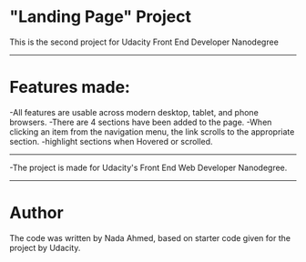# "Landing Page" Project
This is the second project for Udacity Front End Developer Nanodegree

-------------------------------------

# Features made:
-All features are usable across modern desktop, tablet, and phone browsers.
-There are 4 sections have been added to the page.
-When clicking an item from the navigation menu, the link scrolls to the appropriate section. 
-highlight sections when Hovered or scrolled.

-------------------------------------

-The project is made for Udacity's Front End Web Developer Nanodegree.

-------------------------------------
# Author
The code was written by Nada Ahmed, based on starter code given for the project by Udacity.
